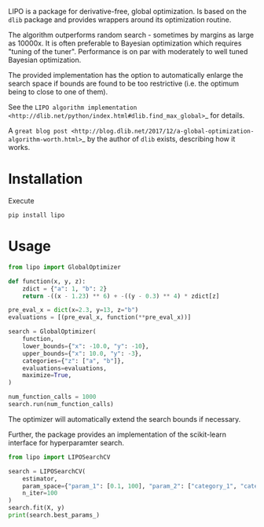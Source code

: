 LIPO is a package for derivative-free, global optimization. Is based on
the `dlib` package and provides wrappers around its optimization routine.

The algorithm outperforms random search - sometimes by margins as large as 10000x. It is often preferable to 
Bayesian optimization which requires "tuning of the tuner". Performance is on par with moderately to well tuned Bayesian 
optimization.

The provided implementation has the option to automatically enlarge the search space if bounds are found to be 
too restrictive (i.e. the optimum being to close to one of them).

See the `LIPO algorithm implementation <http://dlib.net/python/index.html#dlib.find_max_global>`_ for details.

A `great blog post <http://blog.dlib.net/2017/12/a-global-optimization-algorithm-worth.html>`_ by the author of 
`dlib` exists, describing how it works.

# Installation

Execute

`pip install lipo`

# Usage

```python
from lipo import GlobalOptimizer

def function(x, y, z):
    zdict = {"a": 1, "b": 2}
    return -((x - 1.23) ** 6) + -((y - 0.3) ** 4) * zdict[z]

pre_eval_x = dict(x=2.3, y=13, z="b")
evaluations = [(pre_eval_x, function(**pre_eval_x))]

search = GlobalOptimizer(
    function,
    lower_bounds={"x": -10.0, "y": -10},
    upper_bounds={"x": 10.0, "y": -3},
    categories={"z": ["a", "b"]},
    evaluations=evaluations,
    maximize=True,
)

num_function_calls = 1000
search.run(num_function_calls)
```

The optimizer will automatically extend the search bounds if necessary.

Further, the package provides an implementation of the scikit-learn interface for 
hyperparamter search.

```python
from lipo import LIPOSearchCV

search = LIPOSearchCV(
    estimator,
    param_space={"param_1": [0.1, 100], "param_2": ["category_1", "category_2"]},
    n_iter=100
)
search.fit(X, y)
print(search.best_params_)
```